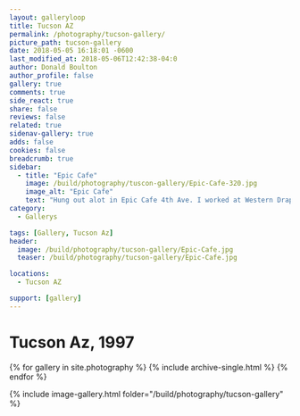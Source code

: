 ```yaml
---
layout: galleryloop
title: Tucson AZ
permalink: /photography/tucson-gallery/
picture_path: tucson-gallery
date: 2018-05-05 16:18:01 -0600
last_modified_at: 2018-05-06T12:42:38-04:0
author: Donald Boulton
author_profile: false
gallery: true
comments: true
side_react: true
share: false
reviews: false
related: true
sidenav-gallery: true
adds: false
cookies: false
breadcrumb: true
sidebar:
  - title: "Epic Cafe"
    image: /build/photography/tuscon-gallery/Epic-Cafe-320.jpg
    image_alt: "Epic Cafe"
    text: "Hung out alot in Epic Cafe 4th Ave. I worked at Western Drapery down the street"
category:
  - Gallerys

tags: [Gallery, Tucson Az]  
header:
  image: /build/photography/tucson-gallery/Epic-Cafe.jpg
  teaser: /build/photography/tucson-gallery/Epic-Cafe.jpg

locations:
  - Tucson AZ

support: [gallery]
---
```


# Tucson Az, 1997

{% for gallery in site.photography %}
  {% include archive-single.html %}
{% endfor %}

{% include image-gallery.html folder="/build/photography/tucson-gallery" %}
